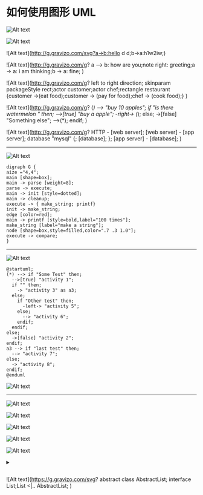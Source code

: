 


# 如何使用图形 UML





![Alt text](http://g.gravizo.com/g?a->b:hello;b->a:h1w2iw;)


![Alt text](http://g.gravizo.com/svg?a->b:hello;b->a:h1w2iw;)

![Alt text](http://g.gravizo.com/svg?a->b:hello d d;b->a:h1w2iw;)



![Alt text](http://g.gravizo.com/g?    a --> b: how are you;note right: greeting;a -> a: i am thinking;b -> a: fine;  )



![Alt text](http://g.gravizo.com/g? left to right direction; skinparam packageStyle rect;actor customer;actor chef;rectangle restaurant {customer ->(eat food);customer -> (pay for food);chef -> (cook food);}  )




![Alt text](http://g.gravizo.com/g?  (*) --> "buy 10 apples"; if "is there watermelon " then; -->[true] "buy a apple"; -right-> (*); else; ->[false] "Something else"; -->(*); endif;  )


![Alt text](http://g.gravizo.com/g?  HTTP - [web server];  [web server] - [app server];  database "mysql" {;  [database];  }; [app server] - [database];   )

[^1]: sdsds
[^n]: sdsdsdsdss
[^7]: 5464646

[^6]: trtr dssd "sds"

------



![Alt text](https://g.gravizo.com/svg?digraph%20G%20%7B%0Aaize%20%3D%224%2C4%22%3B%0Amain%20%5Bshape%3Dbox%5D%3B%0Amain%20-%3E%20parse%20%5Bweight%3D8%5D%3B%0Aparse%20-%3E%20execute%3B%0Amain%20-%3E%20init%20%5Bstyle%3Ddotted%5D%3B%0Amain%20-%3E%20cleanup%3B%0Aexecute%20-%3E%20%7B%20make_string%3B%20printf%7D%0Ainit%20-%3E%20make_string%3B%0Aedge%20%5Bcolor%3Dred%5D%3B%0Amain%20-%3E%20printf%20%5Bstyle%3Dbold%2Clabel%3D%22100%20times%22%5D%3B%0Amake_string%20%5Blabel%3D%22make%20a%20string%22%5D%3B%0Anode%20%5Bshape%3Dbox%2Cstyle%3Dfilled%2Ccolor%3D%22.7%20.3%201.0%22%5D%3B%0Aexecute%20-%3E%20compare%3B%0A%7D )


    digraph G {
    aize ="4,4";
    main [shape=box];
    main -> parse [weight=8];
    parse -> execute;
    main -> init [style=dotted];
    main -> cleanup;
    execute -> { make_string; printf}
    init -> make_string;
    edge [color=red];
    main -> printf [style=bold,label="100 times"];
    make_string [label="make a string"];
    node [shape=box,style=filled,color=".7 .3 1.0"];
    execute -> compare;
    }

------

![Alt text](https://g.gravizo.com/svg?%40startuml%3B%0A(*)%20--%3E%20if%20%22Some%20Test%22%20then%3B%0A%20%20--%3E%5Btrue%5D%20%22activity%201%22%3B%0A%20%20if%20%22%22%20then%3B%0A%20%20%20%20-%3E%20%22activity%203%22%20as%20a3%3B%0A%20%20else%3B%0A%20%20%20%20if%20%22Other%20test%22%20then%3B%0A%20%20%20%20%20%20-left-%3E%20%22activity%205%22%3B%0A%20%20%20%20else%3B%0A%20%20%20%20%20%20--%3E%20%22activity%206%22%3B%0A%20%20%20%20endif%3B%0A%20%20endif%3B%20%20%20%20%0Aelse%3B%20%20%20%20%0A%20%20-%3E%5Bfalse%5D%20%22activity%202%22%3B%20%20%20%20%0Aendif%3B%20%20%20%20%0Aa3%20--%3E%20if%20%22last%20test%22%20then%3B%0A%20%20--%3E%20%22activity%207%22%3B%0Aelse%3B%0A%20%20-%3E%20%22activity%208%22%3B%0Aendif%3B%20%20%20%20%0A%40enduml%20)


    @startuml;
    (*) --> if "Some Test" then;
      -->[true] "activity 1";
      if "" then;
        -> "activity 3" as a3;
      else;
        if "Other test" then;
          -left-> "activity 5";
        else;
          --> "activity 6";
        endif;
      endif;    
    else;    
      ->[false] "activity 2";    
    endif;    
    a3 --> if "last test" then;
      --> "activity 7";
    else;
      -> "activity 8";
    endif;    
    @enduml 

![Alt text](http://www.gravizo.com/img/1x1.png#)

------

![Alt text](https://g.gravizo.com/source/svg/thiisthemark5?https://raw.githubusercontent.com/testwind-cn/dpw/master/data.uml )


![Alt text](https://g.gravizo.com/source/svg/thiisthemark2?https://raw.githubusercontent.com/testwind-cn/dpw/master/data.uml )

![Alt text](https://g.gravizo.com/source/svg/thiisthemark3?https://raw.githubusercontent.com/testwind-cn/dpw/master/data.uml )

![Alt text](https://g.gravizo.com/source/svg/thiisthemark4?https://raw.githubusercontent.com/testwind-cn/dpw/master/data.uml )

![Alt text](https://g.gravizo.com/source/svg/thiisthemark6?https://raw.githubusercontent.com/testwind-cn/dpw/master/README.md )


<details> 
<summary></summary>
    thiisthemark6
     @startuml
    class Dummy {
    - private field1
    # protected field2
     + public field3
    ~ package method1()
    - private method37()
    # protected method4()
    + public method2()
    }
    @enduml
    thiisthemark6
</details>


```
```





![Alt text](https://g.gravizo.com/svg? abstract class AbstractList; interface List;List <|.. AbstractList; )
